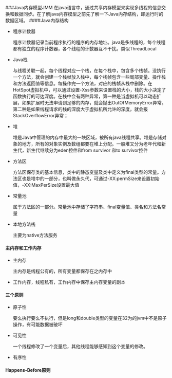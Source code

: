 ###Java内存模型JMM
在java语言中，通过共享内存模型来实现多线程的信息交换和数据同步。在了解java内存模型之前先了解一下Java内存结构，即运行时的数据区域。
####Java内存结构
- 程序计数器

  程序计数器记录当前程序执行的程序的内存地址。java是多线程的，每个线程都有独立的程序计数器，各个线程的计数器互不干扰。类似ThreadLocal

- Java栈

  与线程关联一起，每个线程对应一个栈，在每个栈中，包含多个栈帧。没执行一个方法，就会创建一个栈帧放入栈中，每个栈帧包含一些局部变量、操作栈和方法返回值等信息。每操作完一个方法，对应的栈帧从栈中删除。在HotSpot虚拟机中，可以通过设置-Xss参数来设置栈的大小，栈的大小决定了函数执行的可达深度。在栈中会有两种异常，第一种是当虚拟机可以动态扩展，如果扩展时无法申请到足够的内存，就会抛出OutOfMemoryError异常。第二种是如果线程请求的栈的深度大于虚拟机所允许的深度，就会报StackOverflowError异常；

- 堆

  堆是Java中管理的内存中最大的一块区域，被所有java线程共享。堆是存储对象的地方，所有的对象实例及数组都要在堆上分配。一般堆又分为老年代和新生代，新生代继续分为eden控件和from survivor 和to survivor控件

- 方法区

  方法区保存类的基本信息，类中的静态变量及类中定义为final类型的常量。方法区也是堆中的一部分，也叫做永久代，可通过-XX:permSize来设置初始值，-XX:MaxPerSize设置最大值

- 常量池

  属于方法区的一部分。常量池中存储了字符串、final变量值、类名和方法名常量

- 本地方法栈

  主要为native方法服务

#### 主内存和工作内存

- 主内存

  主内存是线程公有的，所有变量都保存在之内存中

- 工作内存，线程私有，工作内存中保存主内存变量的副本

#### 三个原则

- 原子性

  要么执行要么不执行，但是long和double类型的变量在32为的jvm中不是原子操作，有可能数据被破坏

- 可见性

  一个线程修改了一个变量后，其他线程能够感知到这个变量的修改。

- 有序性

#### Happens-Before原则

